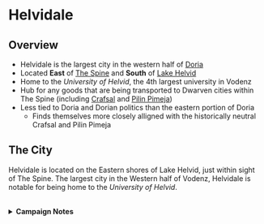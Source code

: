 # Helvidale

## Overview

- Helvidale is the largest city in the western half of [Doria](README.md)
- Located __East__ of [The Spine](../geo/the-spine.md) and __South__ of [Lake Helvid](lake-helvid.md)
- Home to the _University of Helvid_, the 4th largest university in Vodenz
- Hub for any goods that are being transported to Dwarven cities within The Spine (including [Crafsal](../independant/crafsal.md) and [Pilin Pimeja](../independant/pilin-pimeja.md))
- Less tied to Doria and Dorian politics than the eastern portion of Doria
  - Finds themselves more closely alligned with the historically neutral Crafsal and Pilin Pimeja

## The City

Helvidale is located on the Eastern shores of Lake Helvid, just within sight of The Spine. The largest city in the Western half of Vodenz, Helvidale is notable for being home to the _University of Helvid_.

<br/>

<details>
    <summary><b>Campaign Notes</b></summary>

### Campaign Start

The PC's, who are employees of the University of Helvid, have been summoned to the Dean's office to scout out and determine the cause of the recent explosion that came from The Spine across the lake.

</details>

<br/>
